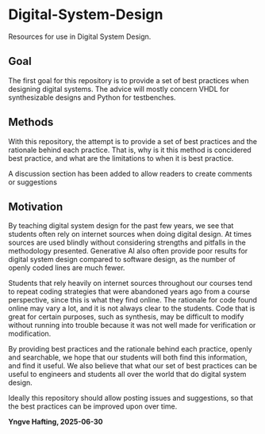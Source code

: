# Digital-System-Design
Resources for use in Digital System Design. 
## Goal
The first goal for this repository is to provide a set of best practices when designing digital systems.
The advice will mostly concern VHDL for synthesizable designs and Python for testbenches. 
## Methods
With this repository, the attempt is to provide a set of best practices and the rationale behind each practice. 
That is, why is it this method is concidered best practice, and what are the limitations to when it is best practice. 

A discussion section has been added to allow readers to create comments or suggestions
## Motivation
By teaching digital system design for the past few years, we see that students often rely on internet sources when doing digital design. 
At times sources are used blindly without considering strengths and pitfalls in the methodology presented. 
Generative AI also often provide poor results for digital system design compared to software design, as the number of openly coded lines are much fewer. 

Students that rely heavily on internet sources throughout our courses tend to repeat coding strategies that were abandoned years ago from a course perspective, since this is what they find online. 
The rationale for code found online may vary a lot, and it is not always clear to the students. 
Code that is great for certain purposes, such as synthesis, may be difficult to modify without running into trouble because it was not well made for verification or modification. 

By providing best practices and the rationale behind each practice, openly and searchable, we hope that our students will both find this information, and find it useful. 
We also believe that what our set of best practices can be useful to engineers and students all over the world that do digital system design. 

Ideally this repository should allow posting issues and suggestions, so that the best practices can be improved upon over time.

**Yngve Hafting, 2025-06-30**
